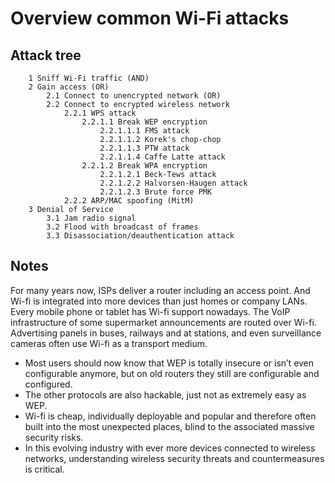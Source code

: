 # Overview common Wi-Fi attacks

## Attack tree

```text
    1 Sniff Wi-Fi traffic (AND)
    2 Gain access (OR)
        2.1 Connect to unencrypted network (OR)
        2.2 Connect to encrypted wireless network
            2.2.1 WPS attack
                2.2.1.1 Break WEP encryption
                    2.2.1.1.1 FMS attack
                    2.2.1.1.2 Korek's chop-chop
                    2.2.1.1.3 PTW attack
                    2.2.1.1.4 Caffe Latte attack
                2.2.1.2 Break WPA encryption
                    2.2.1.2.1 Beck-Tews attack
                    2.2.1.2.2 Halvorsen-Haugen attack
                    2.2.1.2.3 Brute force PMK
            2.2.2 ARP/MAC spoofing (MitM)
    3 Denial of Service
        3.1 Jam radio signal
        3.2 Flood with broadcast of frames
        3.3 Disassociation/deauthentication attack
```

## Notes

For many years now, ISPs deliver a router including an access point. And Wi-fi is integrated into more devices than 
just homes or company LANs. Every mobile phone or tablet has Wi-fi support nowadays. The VoIP infrastructure of some 
supermarket announcements are routed over Wi-fi. Advertising panels in buses, railways and at stations, and even 
surveillance cameras often use Wi-fi as a transport medium.

* Most users should now know that WEP is totally insecure or isn’t even configurable anymore, but on old routers they 
still are configurable and configured.
* The other protocols are also hackable, just not as extremely easy as WEP.
* Wi-fi is cheap, individually deployable and popular and therefore often built into the most unexpected places, blind 
to the associated massive security risks.
* In this evolving industry with ever more devices connected to wireless networks, understanding wireless security 
threats and countermeasures is critical.